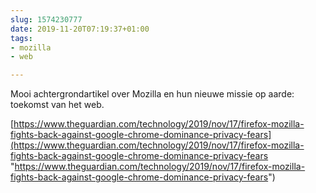 ```yaml
---
slug: 1574230777
date: 2019-11-20T07:19:37+01:00
tags:
- mozilla
- web

---
```

Mooi achtergrondartikel over Mozilla en hun nieuwe missie op aarde: toekomst van het web.

[https://www.theguardian.com/technology/2019/nov/17/firefox-mozilla-fights-back-against-google-chrome-dominance-privacy-fears](https://www.theguardian.com/technology/2019/nov/17/firefox-mozilla-fights-back-against-google-chrome-dominance-privacy-fears "https://www.theguardian.com/technology/2019/nov/17/firefox-mozilla-fights-back-against-google-chrome-dominance-privacy-fears")